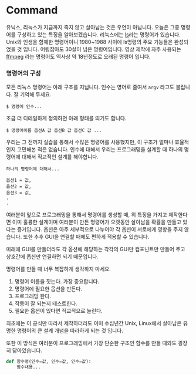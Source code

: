 # Command

유닉스, 리눅스가 지금까지 죽지 않고 살아남는 것은 우연이 아닙니다.
오늘은 그중 명령어를 구성하고 있는 특징을 알아보겠습니다.
리눅스에는 [ls](https://en.wikipedia.org/wiki/Ls)라는 명령어가 있습니다. Unix와 인생을 함께한 명령어이니 1980~1988 사이에 ls명령의 주요 기능들은 완성되었을 것 입니다. 어림잡아도 30살이 넘은 명령어입니다.
영상 제작에 자주 사용되는 [ffmpeg](https://en.wikipedia.org/wiki/FFmpeg) 라는 명령어도 역사상 약 18년정도로 오래된 명령어 입니다.

### 명령어의 구성
모든 리눅스 명령어는 아래 구조를 지닙니다.
인수는 영어로 줄여서 `argv` 라고도 불립니다. 잘 기억해 두세요.
```
$ 명령어 인수...
```

조금 더 디테일하게 정의하면 아래 형태를 띄기도 합니다.
```
$ 명령어이름 옵션A 값 옵션B 값 옵션C 값 ...
```

우리는 그 전까지 실습을 통해서 수많은 명령어를 사용했지만, 이 구조가 얼마나 효율적인지 고민해본 적은 없습니다. 인수에 대해서 우리는 프로그래밍을 설계할 때 하나의 명령어에 대해서 직교적인 설계를 해야합니다.

```
하나의 명령어에 대해서...

옵션1 = 값,
옵션2 = 값,
옵션3 = 값,
.
.
```

여러분이 앞으로 프로그래밍을 통해서 명령어를 생성할 때, 위 특징을 가지고 제작한다면 이미 훌륭한 설계이며 여러분이 만든 명령어가 오랫동안 살아남을 확률을 만들고 있다는 증거입니다.
옵션은 아주 세부적으로 나누어야 각 옵션이 서로에게 영향을 주지 않습니다.
또한 추후 GUI을 연결할 때에도 편하게 적용할 수 있습니다.

미래에 GUI를 만들더라도 각 옵션에 해당하는 각각의 GUI만 컴포넌트만 만들어 주고 상호간에 옵션만 연결하면 되기 때문입니다.

명령어를 만들 때 너무 복잡하게 생각하지 마세요.
1. 명령어 이름을 짓는다. 가장 중요합니다.
1. 명령어에 필요한 옵션을 만든다.
1. 프로그래밍 한다.
1. 작동이 잘 되는지 테스트한다.
1. 필요한 옵션이 있다면 직교적으로 늘린다.

최초에는 이 공식만 따라서 제작하더라도 이미 수십년간 Unix, Linux에서 살아남은 유명한 명령어의 큰 설계 개념을 따라하게 되는 것 입니다.

또한 이 방식은 여러분이 프로그래밍에서 가장 단순한 구조인 함수를 만들 때와도 굉장히 닮아있습니다.

```python
def 함수명(인수=값, 인수=값, 인수=값):
    함수내용...
```